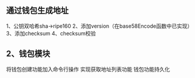## 通过钱包生成地址
1、公钥双哈希sha->ripe160
2、添加version（在base58Encode函数中已实现）
3、添加checksum
4、checksum校验


## 2、钱包模块
将钱包创建功能加入命令行操作
实现获取地址列表功能
钱包功能持久化